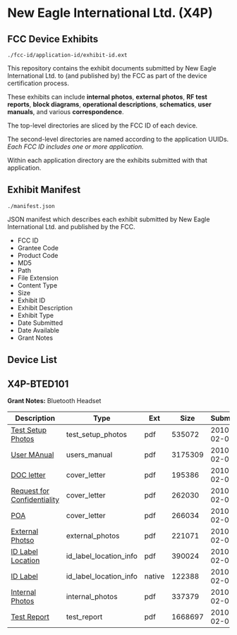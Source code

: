 # New Eagle International Ltd. (X4P)
## FCC Device Exhibits

```
./fcc-id/application-id/exhibit-id.ext
```

This repository contains the exhibit documents submitted by New Eagle International Ltd. to (and published by) the FCC as part of the device certification process.

These exhibits can include **internal photos**, **external photos**, **RF test reports**, **block diagrams**, **operational descriptions**, **schematics**, **user manuals**, and various **correspondence**.

The top-level directories are sliced by the FCC ID of each device.

The second-level directories are named according to the application UUIDs. *Each FCC ID includes one or more application.*

Within each application directory are the exhibits submitted with that application. 

## Exhibit Manifest

```
./manifest.json
```

JSON manifest which describes each exhibit submitted by New Eagle International Ltd. and published by the FCC.

- FCC ID
- Grantee Code
- Product Code
- MD5
- Path
- File Extension
- Content Type
- Size
- Exhibit ID
- Exhibit Description
- Exhibit Type
- Date Submitted
- Date Available
- Grant Notes

## Device List
## X4P-BTED101
**Grant Notes:** Bluetooth Headset

| Description | Type | Ext | Size | Submitted | Available |
| ----------- | ---- | --- | ---- | --------- | --------- |
| [Test Setup Photos](X4P-BTED101/65ff39b662f2b7db3a9f60c5c4102c90/1237771.pdf) | test_setup_photos | pdf | 535072 | 2010-02-05 | 2010-02-05 |
| [User MAnual](X4P-BTED101/65ff39b662f2b7db3a9f60c5c4102c90/1237767.pdf) | users_manual | pdf | 3175309 | 2010-02-05 | 2010-02-05 |
| [DOC letter](X4P-BTED101/65ff39b662f2b7db3a9f60c5c4102c90/1237761.pdf) | cover_letter | pdf | 195386 | 2010-02-05 | 2010-02-05 |
| [Request for Confidentiality](X4P-BTED101/65ff39b662f2b7db3a9f60c5c4102c90/1237762.pdf) | cover_letter | pdf | 262030 | 2010-02-05 | 2010-02-05 |
| [POA](X4P-BTED101/65ff39b662f2b7db3a9f60c5c4102c90/1237768.pdf) | cover_letter | pdf | 266034 | 2010-02-05 | 2010-02-05 |
| [External Photso](X4P-BTED101/65ff39b662f2b7db3a9f60c5c4102c90/1237763.pdf) | external_photos | pdf | 221071 | 2010-02-05 | 2010-02-05 |
| [ID Label Location](X4P-BTED101/65ff39b662f2b7db3a9f60c5c4102c90/1237765.pdf) | id_label_location_info | pdf | 390024 | 2010-02-05 | 2010-02-05 |
| [ID Label](X4P-BTED101/65ff39b662f2b7db3a9f60c5c4102c90/1237766.native) | id_label_location_info | native | 122388 | 2010-02-05 | 2010-02-05 |
| [Internal Photos](X4P-BTED101/65ff39b662f2b7db3a9f60c5c4102c90/1237764.pdf) | internal_photos | pdf | 337379 | 2010-02-05 | 2010-02-05 |
| [Test Report](X4P-BTED101/65ff39b662f2b7db3a9f60c5c4102c90/1237770.pdf) | test_report | pdf | 1668697 | 2010-02-05 | 2010-02-05 |
